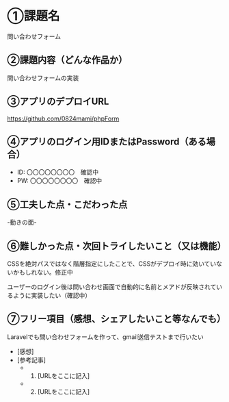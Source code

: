 # ①課題名
問い合わせフォーム

## ②課題内容（どんな作品か）
問い合わせフォームの実装

## ③アプリのデプロイURL
https://github.com/0824mami/phpForm

## ④アプリのログイン用IDまたはPassword（ある場合）
- ID: 〇〇〇〇〇〇〇〇　確認中
- PW: 〇〇〇〇〇〇〇〇　確認中

## ⑤工夫した点・こだわった点
-動きの面- 
    



## ⑥難しかった点・次回トライしたいこと（又は機能）
CSSを絶対パスではなく階層指定にしたことで、CSSがデプロイ時に効いていないかもしれない。修正中

ユーザーのログイン後は問い合わせ画面で自動的に名前とメアドが反映されているように実装したい（確認中）



## ⑦フリー項目（感想、シェアしたいこと等なんでも）
Laravelでも問い合わせフォームを作って、gmail送信テストまで行いたい
- [感想]
- [参考記事]
  - 1. [URLをここに記入]
  - 2. [URLをここに記入]
